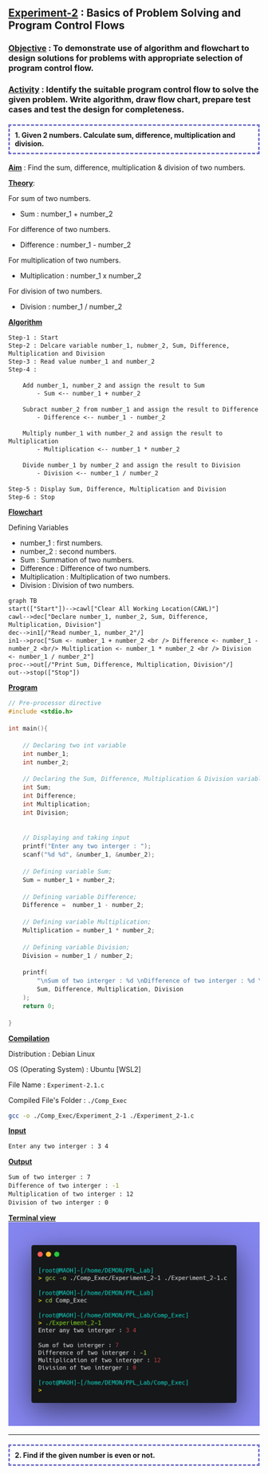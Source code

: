 ## <u>Experiment-2</u> : Basics of Problem Solving and Program Control Flows


### <u>Objective</u> : To demonstrate use of algorithm and flowchart to design solutions for problems with appropriate selection of program control flow.

### <u>Activity</u> : Identify the suitable program control flow to solve the given problem. Write algorithm, draw flow chart, prepare test cases and test the design for completeness.

<h4 style="border: 3px; border-color: #6f6fc8; border-style: dashed; padding:10px;">1. Given 2 numbers. Calculate sum, difference, multiplication and division.</h4>

**<u>Aim</u>** : Find the sum, difference, multiplication & division of two numbers.

**<u>Theory</u>**:

For sum of two numbers.
- Sum : number_1 + number_2

For difference of two numbers.
- Difference : number_1 - number_2

For multiplication of two numbers.
- Multiplication : number_1 x number_2

For division of two numbers.
- Division : number_1 / number_2

**<u>Algorithm</u>**

```algo
Step-1 : Start
Step-2 : Delcare variable number_1, nubmer_2, Sum, Difference, Multiplication and Division
Step-3 : Read value number_1 and number_2
Step-4 :

	Add number_1, number_2 and assign the result to Sum
		- Sum <-- number_1 + number_2

	Subract number_2 from number_1 and assign the result to Difference
		- Difference <-- number_1 - number_2

	Multiply number_1 with number_2 and assign the result to Multiplication
		- Multiplication <-- number_1 * number_2

	Divide number_1 by number_2 and assign the result to Division
		- Division <-- number_1 / number_2
		
Step-5 : Display Sum, Difference, Multiplication and Division
Step-6 : Stop
```


**<u>Flowchart</u>**

Defining Variables

- number_1 : first numbers.
- number_2 : second numbers.
- Sum : Summation of two numbers.
- Difference : Difference of two numbers.
- Multiplication : Multiplication of two numbers.
- Division : Division of two numbers.

```mermaid
graph TB
start(["Start"])-->cawl["Clear All Working Location(CAWL)"]
cawl-->dec["Declare number_1, number_2, Sum, Difference, Multiplication, Division"]
dec-->in1[/"Read number_1, number_2"/]
in1-->proc["Sum <- number_1 + number_2 <br /> Difference <- number_1 - number_2 <br/> Multiplication <- number_1 * number_2 <br /> Division <- number_1 / number_2"]
proc-->out[/"Print Sum, Difference, Multiplication, Division"/]
out-->stop(["Stop"])
```

**<u>Program</u>**

```c
// Pre-processor directive
#include <stdio.h>

int main(){

    // Declaring two int variable
    int number_1;
    int number_2;

    // Declaring the Sum, Difference, Multiplication & Division variable
    int Sum;
    int Difference;
    int Multiplication;
    int Division;


    // Displaying and taking input
    printf("Enter any two interger : ");
    scanf("%d %d", &number_1, &number_2);

    // Defining variable Sum;
    Sum = number_1 + number_2;

    // Defining variable Difference;
    Difference =  number_1 - number_2;

    // Defining variable Multiplication;
    Multiplication = number_1 * number_2;

    // Defining variable Division;
    Division = number_1 / number_2;

    printf(
        "\nSum of two interger : %d \nDifference of two interger : %d \nMultiplication of two interger : %d \nDivision of two interger : %d",
        Sum, Difference, Multiplication, Division
    );
    return 0;

}
```

**<u>Compilation</u>**

Distribution : Debian Linux

OS (Operating System) : Ubuntu \[WSL2\]

File Name : `Experiment-2.1.c`

Compiled File's Folder :  `./Comp_Exec`

```sh
gcc -o ./Comp_Exec/Experiment_2-1 ./Experiment_2-1.c
```

**<u>Input</u>**

```sh
Enter any two interger : 3 4
```

**<u>Output</u>**

```sh
Sum of two interger : 7
Difference of two interger : -1
Multiplication of two interger : 12
Division of two interger : 0
```

**<u>Terminal view</u>**
![Terminal View](../../../assets/images/ppl_lab/Experiment_2-1.png
)

---

<h4 style="border: 3px; border-color: #6f6fc8; border-style: dashed; padding:10px;">2. Find if the given number is even or not.</h4>

